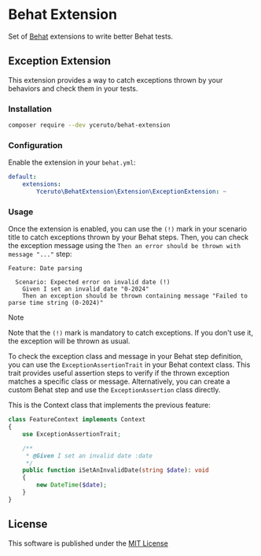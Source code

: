 # Behat Extension

Set of [Behat](https://github.com/Behat/Behat) extensions to write better Behat tests.

## Exception Extension

This extension provides a way to catch exceptions thrown by your behaviors and check them in your tests.

### Installation

```bash
composer require --dev yceruto/behat-extension
```

### Configuration

Enable the extension in your `behat.yml`:

```yaml
default:
    extensions:
        Yceruto\BehatExtension\Extension\ExceptionExtension: ~
```

### Usage

Once the extension is enabled, you can use the `(!)` mark in your scenario title to catch 
exceptions thrown by your Behat steps. Then, you can check the exception message using the 
`Then an error should be thrown with message "..."` step:

```gherkin
Feature: Date parsing

  Scenario: Expected error on invalid date (!)
    Given I set an invalid date "0-2024"
    Then an exception should be thrown containing message "Failed to parse time string (0-2024)"
```

> [!NOTE]
> Note that the `(!)` mark is mandatory to catch exceptions. If you don't use it, the exception will be thrown as usual.

To check the exception class and message in your Behat step definition, you can use the 
`ExceptionAssertionTrait` in your Behat context class. This trait provides useful assertion 
steps to verify if the thrown exception matches a specific class or message. Alternatively, 
you can create a custom Behat step and use the `ExceptionAssertion` class directly.

This is the Context class that implements the previous feature:

```php
class FeatureContext implements Context
{
    use ExceptionAssertionTrait;

    /**
     * @Given I set an invalid date :date
     */
    public function iSetAnInvalidDate(string $date): void
    {
        new DateTime($date);
    }
}
```

## License

This software is published under the [MIT License](LICENSE)

